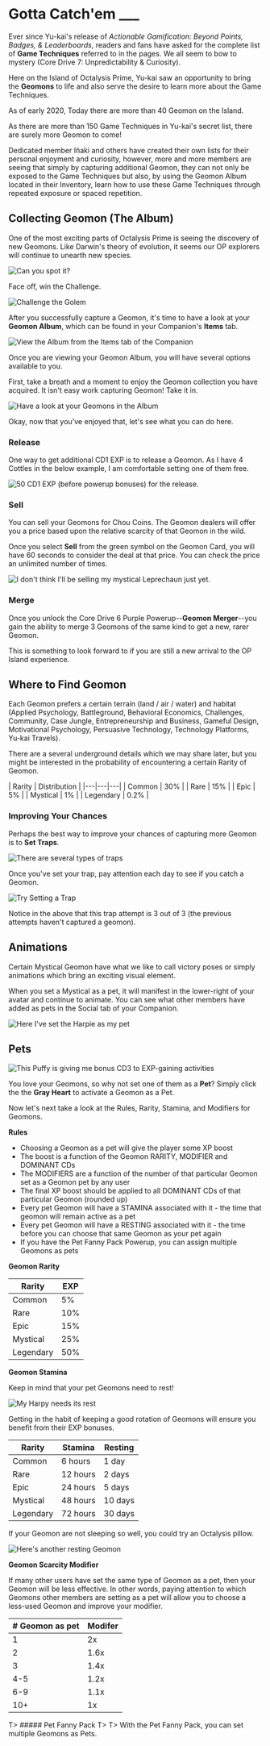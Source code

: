 # Gotta Catch'em ___ 

Ever since Yu-kai's release of *Actionable Gamification: Beyond Points, Badges, & Leaderboards*, readers and fans have asked for the complete list of **Game Techniques** referred to in the pages. We all seem to bow to mystery (Core Drive 7: Unpredictability & Curiosity). 

Here on the Island of Octalysis Prime, Yu-kai saw an opportunity to bring the **Geomons** to life and also serve the desire to learn more about the Game Techniques. 

As of early 2020, Today there are more than 40 Geomon on the Island.

As there are more than 150 Game Techniques in Yu-kai's secret list, there are surely more Geomon to come!

Dedicated member Iñaki and others have created their own lists for their personal enjoyment and curiosity, however, more and more members are seeing that simply by capturing additional Geomon, they can not only be exposed to the Game Techniques but also, by using the Geomon Album located in their Inventory, learn how to use these Game Techniques through repeated exposure or spaced repetition. 


## Collecting Geomon (The Album)

One of the most exciting parts of Octalysis Prime is seeing the discovery of new Geomons. Like Darwin's theory of evolution, it seems our OP explorers will continue to unearth new species.

![Can you spot it?](/resources/rockgeomon.png)

Face off, win the Challenge. 

![Challenge the Golem](/resources/golemchallenge.png)

After you successfully capture a Geomon, it's time to have a look at your **Geomon Album**, which can be found in your Companion's **Items** tab.

![View the Album from the Items tab of the Companion](/resources/geomonalbumitem.png)

Once you are viewing your Geomon Album, you will have several options available to you. 

First, take a breath and a moment to enjoy the Geomon collection you have acquired. It isn't easy work capturing Geomon! Take it in. 

![Have a look at your Geomons in the Album](/resources/geomonalbumview.png)

Okay, now that you've enjoyed that, let's see what you can do here. 

### Release 

One way to get additional CD1 EXP is to release a Geomon. As I have 4 Cottles in the below example, I am comfortable setting one of them free. 

![50 CD1 EXP (before powerup bonuses) for the release.](/resources/releasecottle.png)

### Sell

You can sell your Geomons for Chou Coins. The Geomon dealers will offer you a price based upon the relative scarcity of that Geomon in the wild. 

Once you select **Sell** from the green symbol on the Geomon Card, you will have 60 seconds to consider the deal at that price. You can check the price an unlimited number of times. 

![I don't think I'll be selling my mystical Leprechaun just yet.](/resources/lepresell.png)

### Merge

Once you unlock the Core Drive 6 Purple Powerup--**Geomon Merger**--you gain the ability to merge 3 Geomons of the same kind to get a new, rarer Geomon.

This is something to look forward to if you are still a new arrival to the OP Island experience.

## Where to Find Geomon

Each Geomon prefers a certain terrain (land / air / water) and habitat (Applied Psychology, Battleground, Behavioral Economics, Challenges, Community, Case Jungle, Entrepreneurship and Business, Gameful Design, Motivational Psychology, Persuasive Technology, Technology Platforms, Yu-kai Travels). 

There are a several underground details which we may share later, but you might be interested in the probability of encountering a certain Rarity of Geomon. 

| Rarity  | Distribution  |
|---|---|---|
| Common | 30%  |
| Rare  | 15%  |
| Epic  | 5%  |
| Mystical  | 1%  |
| Legendary  | 0.2%  |

### Improving Your Chances

Perhaps the best way to improve your chances of capturing more Geomon is to **Set Traps**. 

![There are several types of traps](/resources/traps.png)

Once you've set your trap, pay attention each day to see if you catch a Geomon. 

![Try Setting a Trap](/resources/trapset.png)

Notice in the above that this trap attempt is 3 out of 3 (the previous attempts haven't captured a geomon). 

## Animations

Certain Mystical Geomon have what we like to call victory poses or simply animations which bring an exciting visual element. 

When you set a Mystical as a pet, it will manifest in the lower-right of your avatar and continue to animate. You can see what other members have added as pets in the Social tab of your Companion. 

![Here I've set the Harpie as my pet](/resources/socialtab.png)

## Pets

![This Puffy is giving me bonus CD3 to EXP-gaining activities](/resources/puffy.png)

You love your Geomons, so why not set one of them as a **Pet**? Simply click the the **Gray Heart** to activate a Geomon as a Pet.  

Now let's next take a look at the Rules, Rarity, Stamina, and Modifiers for Geomons.

**Rules**

- Choosing a Geomon as a pet will give the player some XP boost
- The boost is a function of the Geomon RARITY, MODIFIER and DOMINANT CDs
- The MODIFIERS are a function of the number of that particular Geomon set as a Geomon pet by any user
- The final XP boost should be applied to all DOMINANT CDs of that particular Geomon (rounded up)
- Every pet Geomon will have a STAMINA associated with it - the time that geomon will remain active as a pet
- Every pet Geomon will have a RESTING associated with it - the time before you can choose that same Geomon as your pet again
- If you have the Pet Fanny Pack Powerup, you can assign multiple Geomons as pets

**Geomon Rarity**

| Rarity  | EXP  |
|---|---|
| Common  | 5%  |
| Rare  | 10%  |
| Epic  | 15%  |
| Mystical  | 25%  |
| Legendary  | 50%  |

**Geomon Stamina**

Keep in mind that your pet Geomons need to rest! 

![My Harpy needs its rest](/resources/harpysleep.png)

Getting in the habit of keeping a good rotation of Geomons will ensure you benefit from their EXP bonuses. 

| Rarity  | Stamina  | Resting  |
|---|---|---|
| Common  | 6 hours  | 1 day  |
| Rare  | 12 hours  | 2 days  |
| Epic  | 24 hours  | 5 days  |
| Mystical  | 48 hours  | 10 days  |
| Legendary  | 72 hours  | 30 days  |

If your Geomon are not sleeping so well, you could try an Octalysis pillow.

![Here's another resting Geomon](/resources/restingyukai.png)

**Geomon Scarcity Modifier**

If many other users have set the same type of Geomon as a pet, then your Geomon will be less effective. In other words, paying attention to which Geomons other members are setting as a pet will allow you to choose a less-used Geomon and improve your modifier.

| # Geomon as pet  | Modifer  |
|---|---|
| 1  | 2x  |
| 2  | 1.6x  |
| 3  | 1.4x  |
| 4-5  | 1.2x  |
| 6-9  | 1.1x  |
| 10+  | 1x  |

T> ##### Pet Fanny Pack
T>
T> With the Pet Fanny Pack, you can set multiple Geomons as Pets.
